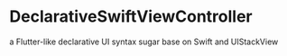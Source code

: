# DeclarativeSwiftViewController
a Flutter-like declarative UI syntax sugar  base on Swift and UIStackView
